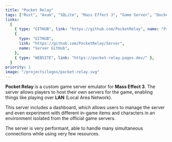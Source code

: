 ```yaml
---
title: "Pocket Relay"
tags: ["Rust", "Axum", "SQLite", "Mass Effect 3", "Game Server", "Docker"]
links:
  [
    { type: "GITHUB", link: "https://github.com/PocketRelay", name: "Project GitHub" },
    {
      type: "GITHUB",
      link: "https://github.com/PocketRelay/Server",
      name: "Server GitHub",
    },
    { type: "WEBSITE", link: "https://pocket-relay.pages.dev/" },
  ]
priority: 1
image: "/projects/logos/pocket-relay.svg"
---
```


**Pocket Relay** is a custom game server emulator for **Mass Effect 3**. The server allows players to host their own servers for the game, enabling things like playing over **LAN** (Local Area Network). 

This server includes a dashboard, which allows users to manage the server and even experiment with different in-game items and characters in an environment isolated from the official game servers. 

The server is very performant, able to handle many simultaneous connections while using very few resources.